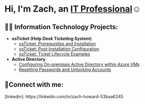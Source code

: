 <h1>Hi, I'm Zach, an <a href="https://linkedin.com/in/zach-howard-53baa6245">IT Professional</a>☺</h1>

<h2>👨‍💻 Information Technology Projects:</h2>

- <b>osTicket (Help Desk Ticketing System)</b>
  - [osTicket: Prerequisites and Installation](https://github.com/Zhoward-30/osticket-prereqs)
  - [osTicket: Post-Installation Configuration](https://github.com/Zhoward-30/post-install-config)
  - [osTicket: Ticket Lifecycle Examples](https://github.com/Zhoward-30/ticket-lifecycle)
- <b>Active Directory</b>
  - [Configuring On-premises Active Directory within Azure VMs](https://github.com/Zhoward-30/configure-ad)
  - [Resetting Passwords and Unlocking Accounts](https://github.com/Zhoward-30/azure-network-protocols)

<h2>🤳Connect with me:</h2>
[linkedin]: https://linkedin.com/in/zach-howard-53baa6245
